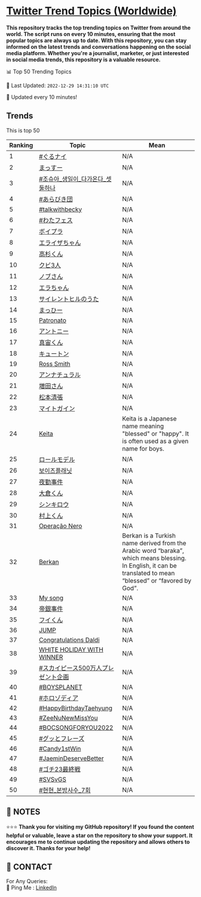 [Twitter Trend Topics (Worldwide)](https://github.com/ErcinDedeoglu/Twitter-Trend-Topics)
==========

**This repository tracks the top trending topics on Twitter from around the world. 
The script runs on every 10 minutes, ensuring that the most popular topics are always up to date. 
With this repository, you can stay informed on the latest trends and conversations happening on the social media platform. 
Whether you're a journalist, marketer, or just interested in social media trends, this repository is a valuable resource.**


📊 Top 50 Trending Topics

📆 Last Updated: `2022-12-29 14:31:10 UTC`

🔧 Updated every 10 minutes!


## Trends

This is top 50

| Ranking | Topic | Mean |
| ------- | ------------ | ------------ |
| 1 | [#ぐるナイ](http://twitter.com/search?q=%23%e3%81%90%e3%82%8b%e3%83%8a%e3%82%a4) | N/A |
| 2 | [まっすー](http://twitter.com/search?q=%e3%81%be%e3%81%a3%e3%81%99%e3%83%bc) | N/A |
| 3 | [#조슈아_생일이_다가온다_셋둘하나](http://twitter.com/search?q=%23%ec%a1%b0%ec%8a%88%ec%95%84_%ec%83%9d%ec%9d%bc%ec%9d%b4_%eb%8b%a4%ea%b0%80%ec%98%a8%eb%8b%a4_%ec%85%8b%eb%91%98%ed%95%98%eb%82%98) | N/A |
| 4 | [#あらびき団](http://twitter.com/search?q=%23%e3%81%82%e3%82%89%e3%81%b3%e3%81%8d%e5%9b%a3) | N/A |
| 5 | [#talkwithbecky](http://twitter.com/search?q=%23talkwithbecky) | N/A |
| 6 | [#わたフェス](http://twitter.com/search?q=%23%e3%82%8f%e3%81%9f%e3%83%95%e3%82%a7%e3%82%b9) | N/A |
| 7 | [ボイプラ](http://twitter.com/search?q=%e3%83%9c%e3%82%a4%e3%83%97%e3%83%a9) | N/A |
| 8 | [エライザちゃん](http://twitter.com/search?q=%e3%82%a8%e3%83%a9%e3%82%a4%e3%82%b6%e3%81%a1%e3%82%83%e3%82%93) | N/A |
| 9 | [高杉くん](http://twitter.com/search?q=%e9%ab%98%e6%9d%89%e3%81%8f%e3%82%93) | N/A |
| 10 | [クビ3人](http://twitter.com/search?q=%e3%82%af%e3%83%933%e4%ba%ba) | N/A |
| 11 | [ノブさん](http://twitter.com/search?q=%e3%83%8e%e3%83%96%e3%81%95%e3%82%93) | N/A |
| 12 | [エラちゃん](http://twitter.com/search?q=%e3%82%a8%e3%83%a9%e3%81%a1%e3%82%83%e3%82%93) | N/A |
| 13 | [サイレントヒルのうた](http://twitter.com/search?q=%e3%82%b5%e3%82%a4%e3%83%ac%e3%83%b3%e3%83%88%e3%83%92%e3%83%ab%e3%81%ae%e3%81%86%e3%81%9f) | N/A |
| 14 | [まっひー](http://twitter.com/search?q=%e3%81%be%e3%81%a3%e3%81%b2%e3%83%bc) | N/A |
| 15 | [Patronato](http://twitter.com/search?q=Patronato) | N/A |
| 16 | [アントニー](http://twitter.com/search?q=%e3%82%a2%e3%83%b3%e3%83%88%e3%83%8b%e3%83%bc) | N/A |
| 17 | [真宙くん](http://twitter.com/search?q=%e7%9c%9f%e5%ae%99%e3%81%8f%e3%82%93) | N/A |
| 18 | [キュートン](http://twitter.com/search?q=%e3%82%ad%e3%83%a5%e3%83%bc%e3%83%88%e3%83%b3) | N/A |
| 19 | [Ross Smith](http://twitter.com/search?q=Ross+Smith) | N/A |
| 20 | [アンナチュラル](http://twitter.com/search?q=%e3%82%a2%e3%83%b3%e3%83%8a%e3%83%81%e3%83%a5%e3%83%a9%e3%83%ab) | N/A |
| 21 | [増田さん](http://twitter.com/search?q=%e5%a2%97%e7%94%b0%e3%81%95%e3%82%93) | N/A |
| 22 | [松本清張](http://twitter.com/search?q=%e6%9d%be%e6%9c%ac%e6%b8%85%e5%bc%b5) | N/A |
| 23 | [マイトガイン](http://twitter.com/search?q=%e3%83%9e%e3%82%a4%e3%83%88%e3%82%ac%e3%82%a4%e3%83%b3) | N/A |
| 24 | [Keita](http://twitter.com/search?q=Keita) | Keita is a Japanese name meaning "blessed" or "happy". It is often used as a given name for boys. |
| 25 | [ロールモデル](http://twitter.com/search?q=%e3%83%ad%e3%83%bc%e3%83%ab%e3%83%a2%e3%83%87%e3%83%ab) | N/A |
| 26 | [보이즈플래닛](http://twitter.com/search?q=%eb%b3%b4%ec%9d%b4%ec%a6%88%ed%94%8c%eb%9e%98%eb%8b%9b) | N/A |
| 27 | [夜勤事件](http://twitter.com/search?q=%e5%a4%9c%e5%8b%a4%e4%ba%8b%e4%bb%b6) | N/A |
| 28 | [大倉くん](http://twitter.com/search?q=%e5%a4%a7%e5%80%89%e3%81%8f%e3%82%93) | N/A |
| 29 | [シンキロウ](http://twitter.com/search?q=%e3%82%b7%e3%83%b3%e3%82%ad%e3%83%ad%e3%82%a6) | N/A |
| 30 | [村上くん](http://twitter.com/search?q=%e6%9d%91%e4%b8%8a%e3%81%8f%e3%82%93) | N/A |
| 31 | [Operação Nero](http://twitter.com/search?q=Opera%c3%a7%c3%a3o+Nero) | N/A |
| 32 | [Berkan](http://twitter.com/search?q=Berkan) | Berkan is a Turkish name derived from the Arabic word “baraka”, which means blessing. In English, it can be translated to mean “blessed” or “favored by God”. |
| 33 | [My song](http://twitter.com/search?q=My+song) | N/A |
| 34 | [帝銀事件](http://twitter.com/search?q=%e5%b8%9d%e9%8a%80%e4%ba%8b%e4%bb%b6) | N/A |
| 35 | [フイくん](http://twitter.com/search?q=%e3%83%95%e3%82%a4%e3%81%8f%e3%82%93) | N/A |
| 36 | [JUMP](http://twitter.com/search?q=JUMP) | N/A |
| 37 | [Congratulations Daldi](http://twitter.com/search?q=Congratulations+Daldi) | N/A |
| 38 | [WHITE HOLIDAY WITH WINNER](http://twitter.com/search?q=WHITE+HOLIDAY+WITH+WINNER) | N/A |
| 39 | [#スカイピース500万人プレゼント企画](http://twitter.com/search?q=%23%e3%82%b9%e3%82%ab%e3%82%a4%e3%83%94%e3%83%bc%e3%82%b9500%e4%b8%87%e4%ba%ba%e3%83%97%e3%83%ac%e3%82%bc%e3%83%b3%e3%83%88%e4%bc%81%e7%94%bb) | N/A |
| 40 | [#BOYSPLANET](http://twitter.com/search?q=%23BOYSPLANET) | N/A |
| 41 | [#ホロゾディア](http://twitter.com/search?q=%23%e3%83%9b%e3%83%ad%e3%82%be%e3%83%87%e3%82%a3%e3%82%a2) | N/A |
| 42 | [#HappyBirthdayTaehyung](http://twitter.com/search?q=%23HappyBirthdayTaehyung) | N/A |
| 43 | [#ZeeNuNewMissYou](http://twitter.com/search?q=%23ZeeNuNewMissYou) | N/A |
| 44 | [#BOCSONGFORYOU2022](http://twitter.com/search?q=%23BOCSONGFORYOU2022) | N/A |
| 45 | [#グッとフレーズ](http://twitter.com/search?q=%23%e3%82%b0%e3%83%83%e3%81%a8%e3%83%95%e3%83%ac%e3%83%bc%e3%82%ba) | N/A |
| 46 | [#Candy1stWin](http://twitter.com/search?q=%23Candy1stWin) | N/A |
| 47 | [#JaeminDeserveBetter](http://twitter.com/search?q=%23JaeminDeserveBetter) | N/A |
| 48 | [#ゴチ23最終戦](http://twitter.com/search?q=%23%e3%82%b4%e3%83%8123%e6%9c%80%e7%b5%82%e6%88%a6) | N/A |
| 49 | [#SVSvGS](http://twitter.com/search?q=%23SVSvGS) | N/A |
| 50 | [#현현_본방사수_7회](http://twitter.com/search?q=%23%ed%98%84%ed%98%84_%eb%b3%b8%eb%b0%a9%ec%82%ac%ec%88%98_7%ed%9a%8c) | N/A |




## 📝 NOTES

⭐⭐⭐ **Thank you for visiting my GitHub repository! If you found the content helpful or valuable, leave a star on the repository to show your support. It encourages me to continue updating the repository and allows others to discover it. Thanks for your help!**

## 📨 CONTACT

 For Any Queries:  
            🏓 Ping Me : [LinkedIn](https://www.linkedin.com/in/ercindedeoglu/)